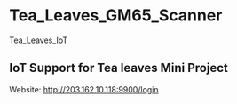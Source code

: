 # Tea_Leaves_GM65_Scanner
Tea_Leaves_IoT
## IoT Support for Tea leaves Mini Project
Website: http://203.162.10.118:9900/login
